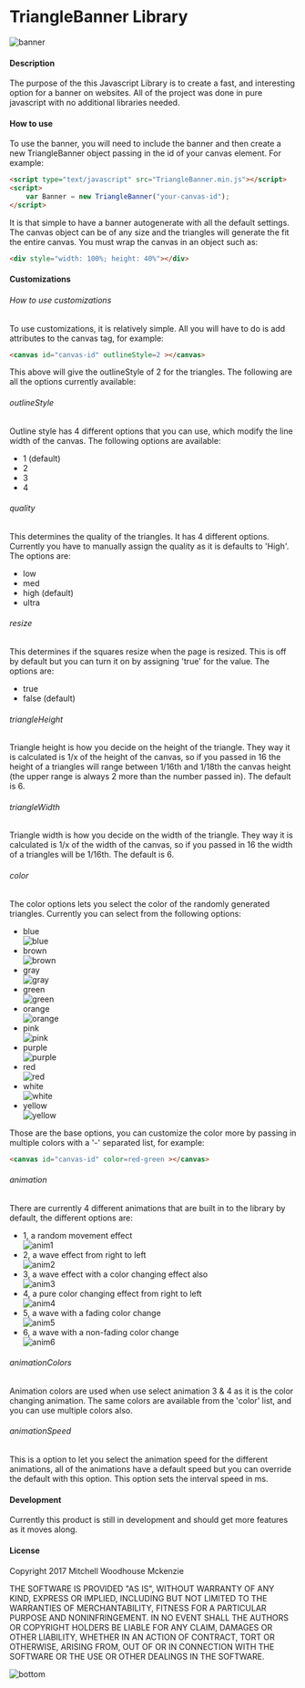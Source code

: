 # TriangleBanner Library
![banner](https://cloud.githubusercontent.com/assets/8935913/25468181/3ba2296e-2ad1-11e7-8df9-3850ad1a7fca.png)
#### Description
The purpose of the this Javascript Library is to create a fast, and interesting option for a banner on websites. All of the project was done in pure javascript with no additional libraries needed.

#### How to use
To use the banner, you will need to include the banner and then create a new TriangleBanner object passing in the id of your canvas element. For example:

```HTML
<script type="text/javascript" src="TriangleBanner.min.js"></script>
<script>
	var Banner = new TriangleBanner("your-canvas-id");
</script>
```
It is that simple to have a banner autogenerate with all the default settings. The canvas object can be of any size and the triangles will generate the fit the entire canvas. You must wrap the canvas in an object such as:
```HTML 
<div style="width: 100%; height: 40%"></div>
```

#### Customizations
###### How to use customizations
To use customizations, it is relatively simple. All you will have to do is add attributes to the canvas tag, for example:
```HTML
<canvas id="canvas-id" outlineStyle=2 ></canvas>
```
This above will give the outlineStyle of 2 for the triangles. The following are all the options currently available:

###### outlineStyle
Outline style has 4 different options that you can use, which modify the line width of the canvas. The following options are available:
- 1 (default)
- 2 
- 3
- 4

###### quality
This determines the quality of the triangles. It has 4 different options. Currently you have to manually assign the quality as it is defaults to 'High'. The options are:
- low
- med
- high (default)
- ultra

###### resize
This determines if the squares resize when the page is resized. This is off by default but you can turn it on by assigning 'true' for the value. The options are:
- true
- false (default)

###### triangleHeight
Triangle height is how you decide on the height of the triangle. They way it is calculated is 1/x of the height of the canvas, so if you passed in 16 the height of a triangles will range between 1/16th and 1/18th the canvas height (the upper range is always 2 more than the number passed in). The default is 6.

###### triangleWidth
Triangle width is how you decide on the width of the triangle. They way it is calculated is 1/x of the width of the canvas, so if you passed in 16 the width of a triangles will be 1/16th. The default is 6.

###### color
The color options lets you select the color of the randomly generated triangles. Currently you can select from the following options:
- blue <br/>
![blue](https://cloud.githubusercontent.com/assets/8935913/25468077/541a2240-2ad0-11e7-9d33-e9806489dfe7.png)
- brown <br/>
![brown](https://cloud.githubusercontent.com/assets/8935913/25468178/3b9dafce-2ad1-11e7-9edd-957478486a7f.png)
- gray <br/>
![gray](https://cloud.githubusercontent.com/assets/8935913/25468174/3b8e06a0-2ad1-11e7-84be-39e67c1f903f.png)
- green <br/>
![green](https://cloud.githubusercontent.com/assets/8935913/25468177/3b8eca18-2ad1-11e7-8512-cd1d7bd9d8e7.png)
- orange <br/>
![orange](https://cloud.githubusercontent.com/assets/8935913/25468175/3b8e400c-2ad1-11e7-8f5d-61843c19e275.png)
- pink <br/>
![pink](https://cloud.githubusercontent.com/assets/8935913/25468172/3b8c2a9c-2ad1-11e7-8631-9a680c7607a0.png)
- purple <br/>
![purple](https://cloud.githubusercontent.com/assets/8935913/25468173/3b8de8fa-2ad1-11e7-97d5-727878d2da46.png)
- red <br/>
![red](https://cloud.githubusercontent.com/assets/8935913/25468176/3b8e29b4-2ad1-11e7-99a7-68850d05ab15.png)
- white <br/>
![white](https://cloud.githubusercontent.com/assets/8935913/25468179/3b9eef7e-2ad1-11e7-97f5-52690e22c431.png)
- yellow <br/>
![yellow](https://cloud.githubusercontent.com/assets/8935913/25468180/3b9ef2b2-2ad1-11e7-8786-59da66ceb0be.png)

Those are the base options, you can customize the color more by passing in multiple colors with a '-' separated list, for example:
```HTML
<canvas id="canvas-id" color=red-green ></canvas> 
```
###### animation
There are currently 4 different animations that are built in to the library by default, the different options are:
- 1, a random movement effect <br />
![anim1](https://cloud.githubusercontent.com/assets/8935913/25506239/deea239c-2b62-11e7-8dcf-71e10452c282.gif)
- 2, a wave effect from right to left <br />
![anim2](https://cloud.githubusercontent.com/assets/8935913/25506238/dee6d840-2b62-11e7-8cdf-ab4320f36bf2.gif)
- 3, a wave effect with a color changing effect also <br/>
![anim3](https://cloud.githubusercontent.com/assets/8935913/25506232/ded44ebe-2b62-11e7-869b-945a311111cc.gif)
- 4, a pure color changing effect from right to left <br />
![anim4](https://cloud.githubusercontent.com/assets/8935913/25506234/dee2fd38-2b62-11e7-9bda-5ccfc36f9e2a.gif)
- 5, a wave with a fading color change <br />
![anim5](https://cloud.githubusercontent.com/assets/8935913/25506235/dee5b866-2b62-11e7-8c4c-b1f53f759628.gif)
- 6, a wave with a non-fading color change <br />
![anim6](https://cloud.githubusercontent.com/assets/8935913/25506237/dee5f9ca-2b62-11e7-9953-631feda7947c.gif)
    
###### animationColors
Animation colors are used when use select animation 3 & 4 as it is the color changing animation. The same colors are available from the 'color' list, and you can use multiple colors also.

###### animationSpeed
This is a option to let you select the animation speed for the different animations, all of the animations have a default speed but
you can override the default with this option. This option sets the interval speed in ms.


#### Development
Currently this product is still in development and should get more features as it moves along.

#### License
Copyright 2017 Mitchell Woodhouse Mckenzie

THE SOFTWARE IS PROVIDED "AS IS", WITHOUT WARRANTY OF ANY KIND, EXPRESS OR IMPLIED, INCLUDING BUT NOT LIMITED TO THE WARRANTIES OF MERCHANTABILITY, FITNESS FOR A PARTICULAR PURPOSE AND NONINFRINGEMENT. IN NO EVENT SHALL THE AUTHORS OR COPYRIGHT HOLDERS BE LIABLE FOR ANY CLAIM, DAMAGES OR OTHER LIABILITY, WHETHER IN AN ACTION OF CONTRACT, TORT OR OTHERWISE, ARISING FROM, OUT OF OR IN CONNECTION WITH THE SOFTWARE OR THE USE OR OTHER DEALINGS IN THE SOFTWARE.

![bottom](https://cloud.githubusercontent.com/assets/8935913/25506310/2e779840-2b63-11e7-85fd-5744689a3fb7.png)
